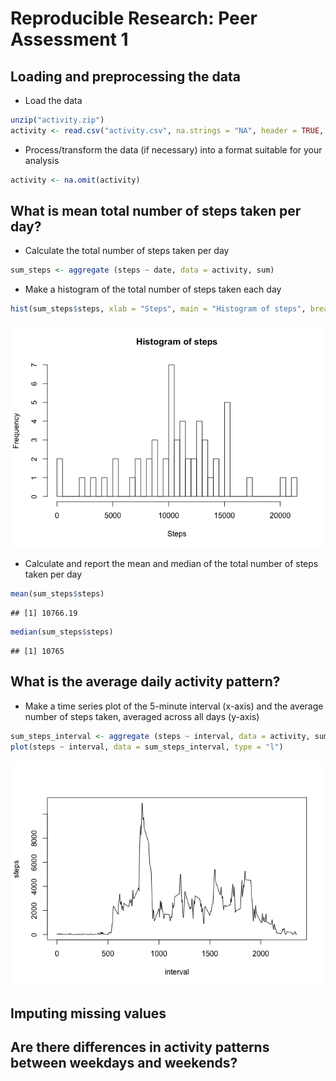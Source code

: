 # Reproducible Research: Peer Assessment 1


## Loading and preprocessing the data

* Load the data


```r
unzip("activity.zip")
activity <- read.csv("activity.csv", na.strings = "NA", header = TRUE, quote = "\"")
```

* Process/transform the data (if necessary) into a format suitable for your analysis


```r
activity <- na.omit(activity)
```

## What is mean total number of steps taken per day?

* Calculate the total number of steps taken per day


```r
sum_steps <- aggregate (steps ~ date, data = activity, sum)
```

* Make a histogram of the total number of steps taken each day


```r
hist(sum_steps$steps, xlab = "Steps", main = "Histogram of steps", breaks = 50)
```

![](PA1_template_files/figure-html/unnamed-chunk-4-1.png)<!-- -->

* Calculate and report the mean and median of the total number of steps taken per day


```r
mean(sum_steps$steps)
```

```
## [1] 10766.19
```

```r
median(sum_steps$steps)
```

```
## [1] 10765
```

## What is the average daily activity pattern?

* Make a time series plot of the 5-minute interval (x-axis) and the average number of steps taken, averaged across all days (y-axis)


```r
sum_steps_interval <- aggregate (steps ~ interval, data = activity, sum)
plot(steps ~ interval, data = sum_steps_interval, type = "l")
```

![](PA1_template_files/figure-html/unnamed-chunk-6-1.png)<!-- -->

## Imputing missing values



## Are there differences in activity patterns between weekdays and weekends?
